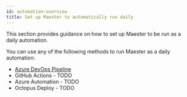 ```yaml
---
id: automation-overview
title: Set up Maester to automatically run daily
---
```


This section provides guidance on how to set up Maester to be run as a daily automation.

You can use any of the following methods to run Maester as a daily automation:

- <IIcon icon="vscode-icons:file-type-azurepipelines" height="16" /> [Azure DevOps Pipeline](./azure-devops)
- <IIcon icon="mdi:github" height="16" /> GitHub Actions - TODO
- <IIcon icon="devicon:azure" height="16" /> Azure Automation - TODO
- <IIcon icon="logos:octopus-deploy" height="16" /> Octopus Deploy - TODO
